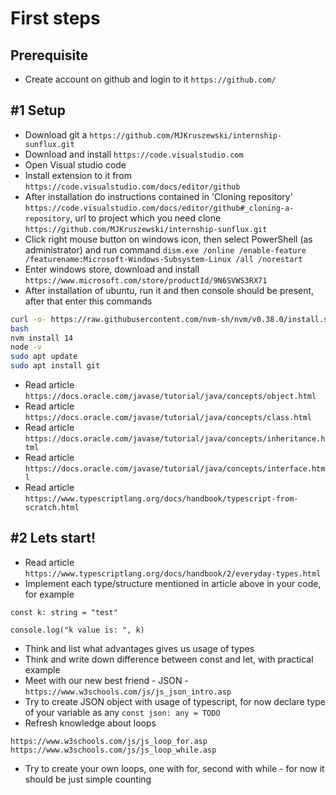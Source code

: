 # First steps

## Prerequisite
- Create account on github and login to it `https://github.com/`

## #1 Setup
- Download git a `https://github.com/MJKruszewski/internship-sunflux.git`
- Download and install `https://code.visualstudio.com`
- Open Visual studio code
- Install extension to it from `https://code.visualstudio.com/docs/editor/github`
- After installation do instructions contained in 'Cloning repository' `https://code.visualstudio.com/docs/editor/github#_cloning-a-repository`, url to project which you need clone `https://github.com/MJKruszewski/internship-sunflux.git`  
- Click right mouse button on windows icon, then select PowerShell (as administrator) and run command `dism.exe /online /enable-feature /featurename:Microsoft-Windows-Subsystem-Linux /all /norestart`
- Enter windows store, download and install `https://www.microsoft.com/store/productId/9N6SVWS3RX71`
- After installation of ubuntu, run it and then console should be present, after that enter this commands
```bash
curl -o- https://raw.githubusercontent.com/nvm-sh/nvm/v0.38.0/install.sh | bash
bash
nvm install 14
node -v
sudo apt update
sudo apt install git
```
- Read article `https://docs.oracle.com/javase/tutorial/java/concepts/object.html`
- Read article `https://docs.oracle.com/javase/tutorial/java/concepts/class.html`
- Read article `https://docs.oracle.com/javase/tutorial/java/concepts/inheritance.html`
- Read article `https://docs.oracle.com/javase/tutorial/java/concepts/interface.html`
- Read article `https://www.typescriptlang.org/docs/handbook/typescript-from-scratch.html`

## #2 Lets start!
- Read article `https://www.typescriptlang.org/docs/handbook/2/everyday-types.html`
- Implement each type/structure mentioned in article above in your code, for example
```
const k: string = "test"

console.log("k value is: ", k)
```
- Think and list what advantages gives us usage of types
- Think and write down difference between const and let, with practical example 
- Meet with our new best friend - JSON - `https://www.w3schools.com/js/js_json_intro.asp`
- Try to create JSON object with usage of typescript, for now declare type of your variable as any ```const json: any = TODO```
- Refresh knowledge about loops
```
https://www.w3schools.com/js/js_loop_for.asp
https://www.w3schools.com/js/js_loop_while.asp
```
- Try to create your own loops, one with for, second with while - for now it should be just simple counting
